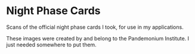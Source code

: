 # Night Phase Cards

Scans of the official night phase cards I took, for use in my applications.

These images were created by and belong to the Pandemonium Institute. I just needed somewhere to put them.
